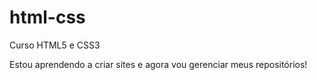# html-css
 Curso HTML5 e CSS3

 Estou aprendendo a criar sites e agora vou gerenciar meus repositórios!
 

